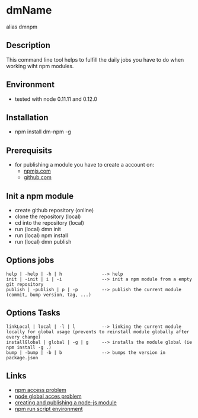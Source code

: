 # dmName
alias dmnpm

## Description
This command line tool helps to fulfill the daily jobs you have to do when working wiht npm modules.

## Environment
- tested with node 0.11.11 and 0.12.0

## Installation
- npm install dm-npm -g

## Prerequisits
- for publishing a module you have to create a account on:
  - [npmjs.com]( http://npmjs.com )
  - [github.com](http://github.com)

## Init a npm module
- create github repository (online)
- clone the repository (local)
- cd into the repository (local)
- run (local)
    dmn init
- run (local)
    npm install
- run (local)
    dmn publish

## Options jobs

    help | -help | -h | h               --> help
    init | -init | i | -i               --> init a npm module from a empty git repository
    publish | -publish | p | -p         --> publish the current module (commit, bump version, tag, ...)

## Options Tasks
    linkLocal | local | -l | l          --> linking the current module locally for global usage (prevents to reinstall module globally after every change)
    installGlobal | global | -g | g     --> installs the module global (ie npm install -g .)
    bump | -bump | -b | b               --> bumps the version in package.json


## Links
- [npm access problem](http://stackoverflow.com/questions/16151018/npm-throws-error-without-sudo)
- [node global acces problem](http://stackoverflow.com/questions/15636367/nodejs-require-a-global-module-package)
- [creating and publishing a node-js module]( https://quickleft.com/blog/creating-and-publishing-a-node-js-module/ )
- [npm run script environment](https://oncletom.io/2014/self-contained-node-scripts/)
